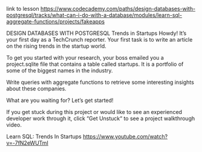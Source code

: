 link to lesson
https://www.codecademy.com/paths/design-databases-with-postgresql/tracks/what-can-i-do-with-a-database/modules/learn-sql-aggregate-functions/projects/fakeapps



DESIGN DATABASES WITH POSTGRESQL
Trends in Startups
Howdy! It’s your first day as a TechCrunch reporter. Your first task is to write an article on the rising trends in the startup world.

To get you started with your research, your boss emailed you a project.sqlite file that contains a table called startups. It is a portfolio of some of the biggest names in the industry.

Write queries with aggregate functions to retrieve some interesting insights about these companies.

What are you waiting for? Let’s get started!

If you get stuck during this project or would like to see an experienced developer work through it, click “Get Unstuck“ to see a project walkthrough video.

Learn SQL: Trends In Startups
https://www.youtube.com/watch?v=-7fN2eWUTmI
